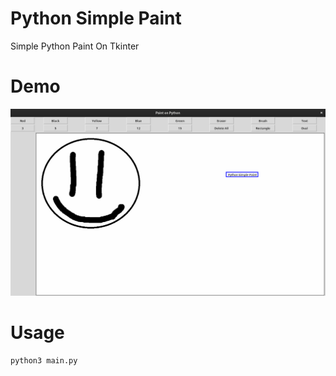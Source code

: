 # Python Simple Paint
Simple Python Paint On Tkinter

# Demo
![Demo](https://github.com/pheratom/PythonSimplePaint/blob/master/demo.gif)

# Usage
```
python3 main.py
```
